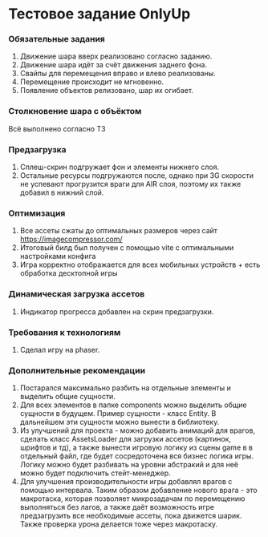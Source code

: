 # Тестовое задание OnlyUp

### Обязательные задания

1. Движение шара вверх реализовано согласно заданию.
2. Движение шара идёт за счёт движения заднего фона.
3. Свайпы для перемещения вправо и влево реализованы.
4. Перемещение происходит не мгновенно.
5. Появление объектов релизовано, шар их огибает.

### Столкновение шара с объёктом

Всё выполнено согласно ТЗ

### Предзагрузка

1. Сплеш-скрин подгружает фон и элементы нижнего слоя.
2. Остальные ресурсы подгружаются после, однако при 3G скорости не
   успевают прогрузится враги для AIR слоя, поэтому их также добавил
   в нижний слой.

### Оптимизация

1. Все ассеты сжаты до оптимальных размеров через сайт https://imagecompressor.com/
2. Итоговый билд был получен с помощью vite с оптимальными настройками конфига
3. Игра корректно отображается для всех мобильных устройств + есть обработка десктопной игры

### Динамическая загрузка ассетов

1. Индикатор прогресса добавлен на скрин предзагрузки.

### Требования к технологиям

1. Сделал игру на phaser.

### Дополнительные рекомендации

1. Постарался максимально разбить на отдельные элементы и выделить общие сущности.
2. Для всех элементов в папке components можно выделить общие сущности в будущем.
   Пример сущности - класс Entity. В дальнейшем эти сущности можно вынести в библиотеку.
3. Из улучшений для проекта - можно добавить анимаций для врагов, сделать класс AssetsLoader
   для загрузки ассетов (картинок, шрифтов и тд), а также вынести игровую логику из сцены game в
   в отдельный файл, где будет сосредоточена вся бизнес логика игры. Логику можно будет разбивать
   на уровни абстракий и для неё можно будет подключить стейт-менеджер.
4. Для улучшения производительности игры добавлял врагов с помощью интервала. Таким образом
   добавление нового врага - это макротаска, которая позволяет микрозадачам по перемещению выполняться
   без лагов, а также даёт возможность игре предзагрузить все необходимые ассеты, пока движется шарик.
   Также проверка урона делается тоже через макротаску.
